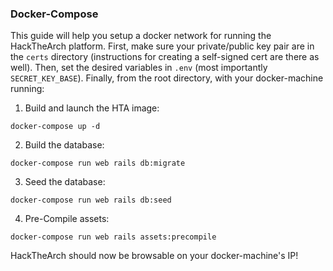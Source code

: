 ### Docker-Compose
This guide will help you setup a docker network for running the HackTheArch
platform.  First, make sure your private/public key pair are in the `certs`
directory (instructions for creating a self-signed cert are there as well).
Then, set the desired variables in `.env` (most importantly `SECRET_KEY_BASE`).
Finally, from the root directory, with your docker-machine running:


1. Build and launch the HTA image:
```
docker-compose up -d
```

2. Build the database:
```
docker-compose run web rails db:migrate
```

3. Seed the database:
```
docker-compose run web rails db:seed
```

4. Pre-Compile assets:
```
docker-compose run web rails assets:precompile
```

HackTheArch should now be browsable on your docker-machine's IP!
